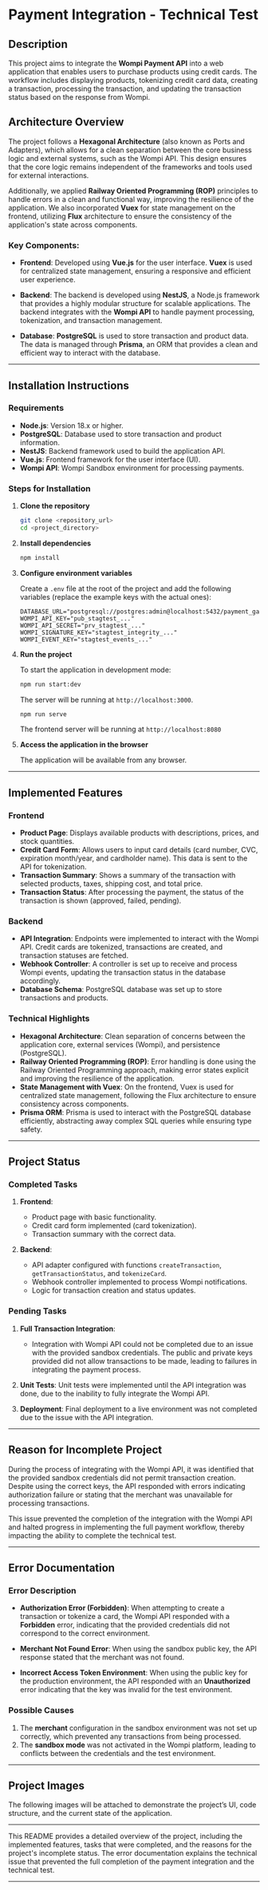 # Payment Integration - Technical Test

## Description

This project aims to integrate the **Wompi Payment API** into a web application that enables users to purchase products using credit cards. The workflow includes displaying products, tokenizing credit card data, creating a transaction, processing the transaction, and updating the transaction status based on the response from Wompi.

## Architecture Overview

The project follows a **Hexagonal Architecture** (also known as Ports and Adapters), which allows for a clean separation between the core business logic and external systems, such as the Wompi API. This design ensures that the core logic remains independent of the frameworks and tools used for external interactions.

Additionally, we applied **Railway Oriented Programming (ROP)** principles to handle errors in a clean and functional way, improving the resilience of the application. We also incorporated **Vuex** for state management on the frontend, utilizing **Flux** architecture to ensure the consistency of the application's state across components.

### **Key Components:**

- **Frontend**: Developed using **Vue.js** for the user interface. **Vuex** is used for centralized state management, ensuring a responsive and efficient user experience.
  
- **Backend**: The backend is developed using **NestJS**, a Node.js framework that provides a highly modular structure for scalable applications. The backend integrates with the **Wompi API** to handle payment processing, tokenization, and transaction management.

- **Database**: **PostgreSQL** is used to store transaction and product data. The data is managed through **Prisma**, an ORM that provides a clean and efficient way to interact with the database.

---

## Installation Instructions

### Requirements

- **Node.js**: Version 18.x or higher.
- **PostgreSQL**: Database used to store transaction and product information.
- **NestJS**: Backend framework used to build the application API.
- **Vue.js**: Frontend framework for the user interface (UI).
- **Wompi API**: Wompi Sandbox environment for processing payments.

### Steps for Installation

1. **Clone the repository**

   ```bash
   git clone <repository_url>
   cd <project_directory>
   ```

2. **Install dependencies**

   ```bash
   npm install
   ```

3. **Configure environment variables**

   Create a `.env` file at the root of the project and add the following variables (replace the example keys with the actual ones):

   ```env
   DATABASE_URL="postgresql://postgres:admin@localhost:5432/payment_gateway"
   WOMPI_API_KEY="pub_stagtest_..."
   WOMPI_API_SECRET="prv_stagtest_..."
   WOMPI_SIGNATURE_KEY="stagtest_integrity_..."
   WOMPI_EVENT_KEY="stagtest_events_..."
   ```

4. **Run the project**

   To start the application in development mode:

   ```bash
   npm run start:dev
   ```

   The server will be running at `http://localhost:3000`.

    ```bash
   npm run serve
   ```

   The frontend server will be running at `http://localhost:8080`

5. **Access the application in the browser**

   The application will be available from any browser.

---

## Implemented Features

### Frontend

- **Product Page**: Displays available products with descriptions, prices, and stock quantities.
- **Credit Card Form**: Allows users to input card details (card number, CVC, expiration month/year, and cardholder name). This data is sent to the API for tokenization.
- **Transaction Summary**: Shows a summary of the transaction with selected products, taxes, shipping cost, and total price.
- **Transaction Status**: After processing the payment, the status of the transaction is shown (approved, failed, pending).

### Backend

- **API Integration**: Endpoints were implemented to interact with the Wompi API. Credit cards are tokenized, transactions are created, and transaction statuses are fetched.
- **Webhook Controller**: A controller is set up to receive and process Wompi events, updating the transaction status in the database accordingly.
- **Database Schema**: PostgreSQL database was set up to store transactions and products.

### Technical Highlights

- **Hexagonal Architecture**: Clean separation of concerns between the application core, external services (Wompi), and persistence (PostgreSQL).
- **Railway Oriented Programming (ROP)**: Error handling is done using the Railway Oriented Programming approach, making error states explicit and improving the resilience of the application.
- **State Management with Vuex**: On the frontend, Vuex is used for centralized state management, following the Flux architecture to ensure consistency across components.
- **Prisma ORM**: Prisma is used to interact with the PostgreSQL database efficiently, abstracting away complex SQL queries while ensuring type safety.

---

## Project Status

### Completed Tasks

1. **Frontend**: 
   - Product page with basic functionality.
   - Credit card form implemented (card tokenization).
   - Transaction summary with the correct data.

2. **Backend**:
   - API adapter configured with functions `createTransaction`, `getTransactionStatus`, and `tokenizeCard`.
   - Webhook controller implemented to process Wompi notifications.
   - Logic for transaction creation and status updates.

### Pending Tasks

1. **Full Transaction Integration**:
   - Integration with Wompi API could not be completed due to an issue with the provided sandbox credentials. The public and private keys provided did not allow transactions to be made, leading to failures in integrating the payment process.

2. **Unit Tests**: Unit tests were implemented until the API integration was done, due to the inability to fully integrate the Wompi API.

3. **Deployment**: Final deployment to a live environment was not completed due to the issue with the API integration.

---

## Reason for Incomplete Project

During the process of integrating with the Wompi API, it was identified that the provided sandbox credentials did not permit transaction creation. Despite using the correct keys, the API responded with errors indicating authorization failure or stating that the merchant was unavailable for processing transactions.

This issue prevented the completion of the integration with the Wompi API and halted progress in implementing the full payment workflow, thereby impacting the ability to complete the technical test.

---

## Error Documentation

### Error Description

- **Authorization Error (Forbidden)**: When attempting to create a transaction or tokenize a card, the Wompi API responded with a **Forbidden** error, indicating that the provided credentials did not correspond to the correct environment.
  
- **Merchant Not Found Error**: When using the sandbox public key, the API response stated that the merchant was not found.

- **Incorrect Access Token Environment**: When using the public key for the production environment, the API responded with an **Unauthorized** error indicating that the key was invalid for the test environment.

### Possible Causes

1. The **merchant** configuration in the sandbox environment was not set up correctly, which prevented any transactions from being processed.
2. The **sandbox mode** was not activated in the Wompi platform, leading to conflicts between the credentials and the test environment.

---

## Project Images

The following images will be attached to demonstrate the project’s UI, code structure, and the current state of the application.

---

This README provides a detailed overview of the project, including the implemented features, tasks that were completed, and the reasons for the project's incomplete status. The error documentation explains the technical issue that prevented the full completion of the payment integration and the technical test.

---